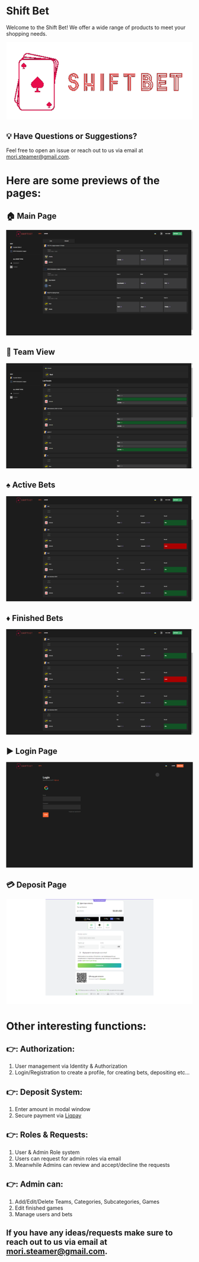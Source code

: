 # Shift Bet

Welcome to the Shift Bet! We offer a wide range of products to meet your shopping needs.

![Logo](/images/logo.png)

## :bulb: Have Questions or Suggestions?
Feel free to open an issue or reach out to us via email at [mori.steamer@gmail.com](mori.steamer@gmail.com).

# Here are some previews of the pages:

## 🏠 Main Page

![Main Page](/images/main-page.png)

## 👥 Team View

![Team View](/images/team-view.png)


## ♠️ Active Bets

![Active Bets](/images/active-bets.png)


## ♦️ Finished Bets

![Finished Bets](/images/finished-bets.png)


## ▶️ Login Page

![Login Page](/images/login.png)


## 💳 Deposit Page

![Deposit Page](/images/deposit.png)

# Other interesting functions:

## 👉: Authorization:
1. User management via Identity & Authorization
2. Login/Registration to create a profile, for creating bets, depositing etc...

## 👉: Deposit System:
1. Enter amount in modal window
2. Secure payment via [Liqpay](https://www.liqpay.ua/uk)

## 👉: Roles & Requests:
1. User & Admin Role system
2. Users can request for admin roles via email
3. Meanwhile Admins can review and accept/decline the requests

## 👉: Admin can:
1. Add/Edit/Delete Teams, Categories, Subcategories, Games
2. Edit finished games
3. Manage users and bets

## If you have any ideas/requests make sure to reach out to us via email at [mori.steamer@gmail.com](mori.steamer@gmail.com).


